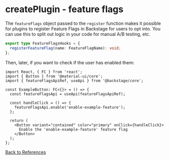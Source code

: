 # createPlugin - feature flags

The `featureFlags` object passed to the `register` function makes it possible for plugins to register Feature Flags in Backstage for users to opt into. You can use this to split out logic in your code for manual A/B testing, etc.

```typescript
export type FeatureFlagsHooks = {
  registerFeatureFlag(name: FeatureFlagName): void;
};
```

Then, later, if you want to check if the user has enabled them:

```tsx
import React, { FC } from 'react';
import { Button } from '@material-ui/core';
import { featureFlagsApiRef, useApi } from '@backstage/core';

const ExampleButton: FC<{}> = () => {
  const featureFlagsApi = useApi(featureFlagsApiRef);

  const handleClick = () => {
    featureFlagsApi.enable('enable-example-feature');
  };

  return (
    <Button variant="contained" color="primary" onClick={handleClick}>
      Enable the 'enable-example-feature' feature flag
    </Button>
  );
};
```

[Back to References](README.md)
